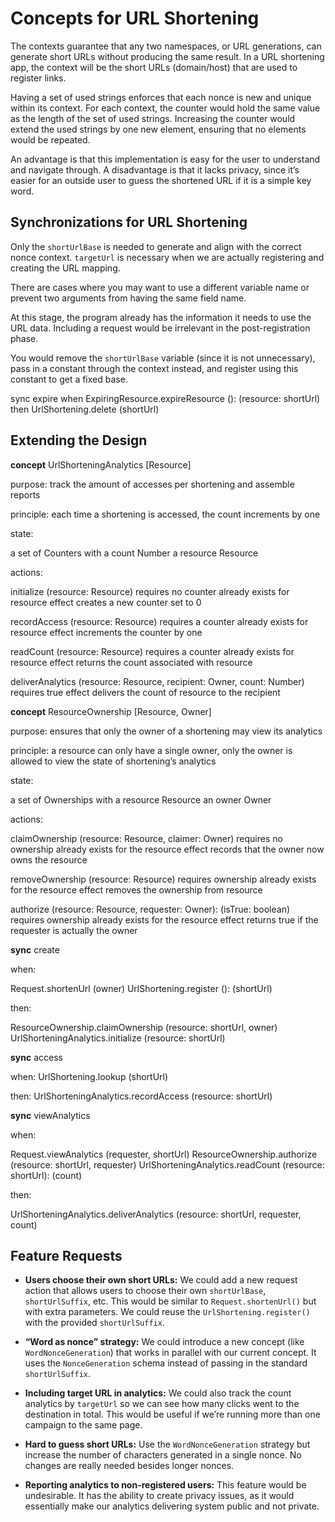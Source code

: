 # Concepts for URL Shortening

The contexts guarantee that any two namespaces, or URL generations, can generate short URLs without producing the same result. In a URL shortening app, the context will be the short URLs (domain/host) that are used to register links.

Having a set of used strings enforces that each nonce is new and unique within its context. For each context, the counter would hold the same value as the length of the set of used strings. Increasing the counter would extend the used strings by one new element, ensuring that no elements would be repeated.

An advantage is that this implementation is easy for the user to understand and navigate through. A disadvantage is that it lacks privacy, since it’s easier for an outside user to guess the shortened URL if it is a simple key word.

## Synchronizations for URL Shortening

Only the `shortUrlBase` is needed to generate and align with the correct nonce context. `targetUrl` is necessary when we are actually registering and creating the URL mapping.

There are cases where you may want to use a different variable name or prevent two arguments from having the same field name.

At this stage, the program already has the information it needs to use the URL data. Including a request would be irrelevant in the post-registration phase.

You would remove the `shortUrlBase` variable (since it is not unnecessary), pass in a constant through the context instead, and register using this constant to get a fixed base.

sync expire
    when ExpiringResource.expireResource (): (resource: shortUrl)
    then UrlShortening.delete (shortUrl)

## Extending the Design

**concept** UrlShorteningAnalytics [Resource]

purpose: track the amount of accesses per shortening and assemble reports

principle: each time a shortening is accessed, the count increments by one

state:

a set of Counters with
    a count Number
    a resource Resource

actions:

initialize (resource: Resource)
requires no counter already exists for resource
effect creates a new counter set to 0

recordAccess (resource: Resource)
requires a counter already exists for resource
effect increments the counter by one

readCount (resource: Resource)
requires a counter already exists for resource
effect returns the count associated with resource

deliverAnalytics (resource: Resource, recipient: Owner, count: Number)
requires true
effect delivers the count of resource to the recipient

**concept** ResourceOwnership [Resource, Owner]

purpose: ensures that only the owner of a shortening may view its analytics

principle: a resource can only have a single owner, only the owner is allowed to view the state of shortening’s analytics

state:

a set of Ownerships with
    a resource Resource
    an owner Owner

actions:

claimOwnership (resource: Resource, claimer: Owner)
requires no ownership already exists for the resource
effect records that the owner now owns the resource

removeOwnership (resource: Resource)
requires ownership already exists for the resource
effect removes the ownership from resource

authorize (resource: Resource, requester: Owner): (isTrue: boolean)
requires ownership already exists for the resource
effect returns true if the requester is actually the owner

**sync** create

when:

Request.shortenUrl (owner)
UrlShortening.register (): (shortUrl)

then:

ResourceOwnership.claimOwnership (resource: shortUrl, owner)
UrlShorteningAnalytics.initialize (resource: shortUrl)

**sync** access

when: UrlShortening.lookup (shortUrl)

then: UrlShorteningAnalytics.recordAccess (resource: shortUrl)

**sync** viewAnalytics

when:

Request.viewAnalytics (requester, shortUrl)
ResourceOwnership.authorize (resource: shortUrl, requester)
UrlShorteningAnalytics.readCount (resource: shortUrl): (count)

then:

UrlShorteningAnalytics.deliverAnalytics (resource: shortUrl, requester, count)

## Feature Requests

- **Users choose their own short URLs:** We could add a new request action that allows users to choose their own `shortUrlBase`, `shortUrlSuffix`, etc. This would be similar to `Request.shortenUrl()` but with extra parameters. We could reuse the `UrlShortening.register()` with the provided `shortUrlSuffix`.

- **“Word as nonce” strategy:** We could introduce a new concept (like `WordNonceGeneration`) that works in parallel with our current concept. It uses the `NonceGeneration` schema instead of passing in the standard `shortUrlSuffix`.

- **Including target URL in analytics:** We could also track the count analytics by `targetUrl` so we can see how many clicks went to the destination in total. This would be useful if we’re running more than one campaign to the same page.

- **Hard to guess short URLs:** Use the `WordNonceGeneration` strategy but increase the number of characters generated in a single nonce. No changes are really needed besides longer nonces.

- **Reporting analytics to non-registered users:** This feature would be undesirable. It has the ability to create privacy issues, as it would essentially make our analytics delivering system public and not private.
